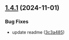 ## [1.4.1](https://github.com/gutenye/password-manager-tools/compare/v1.4.0...v1.4.1) (2024-11-01)

### Bug Fixes

* update readme ([3c3a485](https://github.com/gutenye/password-manager-tools/commit/3c3a48594827502f9f90b34feb700f383ac0f64c))
